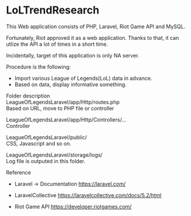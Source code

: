 # LoLTrendResearch
This Web application consists of PHP, Laravel, Riot Game API and MySQL. 

Fortunately, Riot approved it as a web application. 
Thanks to that, it can utlize the API a lot of times in a short time. 

Incidentally, target of this application is only NA server.

Procedure is the following:
- Import various League of Legends(LoL) data in advance.
- Based on data, display informative something.

Folder description    
LeagueOfLegendsLaravel/app/Http/routes.php  
Based on URL, move to PHP file or controller

LeagueOfLegendsLaravel/app/Http/Controllers/...  
Controller

LeagueOfLegendsLaravel/public/  
CSS, Javascript and so on.  

LeagueOfLegendsLaravel/storage/logs/  
Log file is outputed in this folder.  
    
Reference
- Laravel -> Documentation
https://laravel.com/

- LaravelCollective
https://laravelcollective.com/docs/5.2/html

- Riot Game API
https://developer.riotgames.com/
